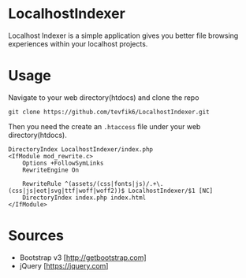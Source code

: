 # LocalhostIndexer
Localhost Indexer is a simple application gives you better file browsing experiences within your localhost projects.

# Usage
Navigate to your web directory(htdocs) and clone the repo

`git clone https://github.com/tevfik6/LocalhostIndexer.git`

Then you need the create an `.htaccess` file under your web directory(htdocs).

```
DirectoryIndex LocalhostIndexer/index.php
<IfModule mod_rewrite.c>
    Options +FollowSymLinks
    RewriteEngine On

	RewriteRule ^(assets/(css|fonts|js)/.+\.(css|js|eot|svg|ttf|woff|woff2))$ LocalhostIndexer/$1 [NC]
	DirectoryIndex index.php index.html
</IfModule>
```
# Sources
- Bootstrap v3 [http://getbootstrap.com]
- jQuery [https://jquery.com]